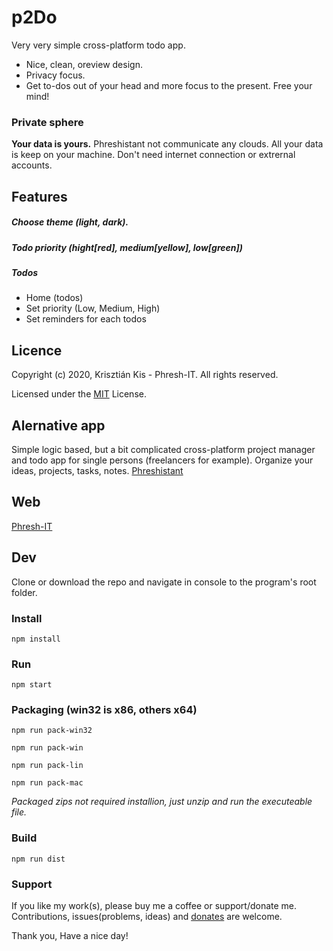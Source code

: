 # p2Do

Very very simple cross-platform todo app.

- Nice, clean, oreview design.
- Privacy focus.
- Get to-dos out of your head and more focus to the present. Free your mind!

### Private sphere

**Your data is yours.**
Phreshistant not communicate any clouds. All your data is keep on your machine.
Don't need internet connection or extrernal accounts.


## Features

##### Choose theme (light, dark).

##### Todo priority (hight[red], medium[yellow], low[green])

##### Todos
- Home (todos)
- Set priority (Low, Medium, High)
- Set reminders for each todos

## Licence
Copyright (c) 2020, Krisztián Kis - Phresh-IT. All rights reserved.

Licensed under the [MIT](https://github.com/Phreshhh/Phreshistant/blob/master/LICENSE.md) License.

## Alernative app

Simple logic based, but a bit complicated cross-platform project manager and todo app for single persons (freelancers for example). Organize your ideas, projects, tasks, notes.
[Phreshistant](https://github.com/Phreshhh/Phreshistant)

## Web

[Phresh-IT](https://phresh-it.hu/)


## Dev

Clone or download the repo and navigate in console to the program's root folder.

### Install

```
npm install
```

### Run

```
npm start
```


### Packaging (win32 is x86, others x64)

```
npm run pack-win32

npm run pack-win

npm run pack-lin

npm run pack-mac
```

*Packaged zips not required installion, just unzip and run the executeable file.*


### Build

```
npm run dist
```

### Support

If you like my work(s), please buy me a coffee or support/donate me. Contributions, issues(problems, ideas) and [donates](https://www.paypal.com/cgi-bin/webscr?cmd=_s-xclick&hosted_button_id=L3HSBGM4JTKEL&source=url) are welcome.

Thank you, Have a nice day!
